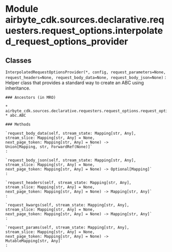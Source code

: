 Module airbyte_cdk.sources.declarative.requesters.request_options.interpolated_request_options_provider
=======================================================================================================

Classes
-------

`InterpolatedRequestOptionsProvider(*, config, request_parameters=None, request_headers=None, request_body_data=None, request_body_json=None)`
:   Helper class that provides a standard way to create an ABC using
    inheritance.

    ### Ancestors (in MRO)

    * airbyte_cdk.sources.declarative.requesters.request_options.request_options_provider.RequestOptionsProvider
    * abc.ABC

    ### Methods

    `request_body_data(self, stream_state: Mapping[str, Any], stream_slice: Mapping[str, Any] = None, next_page_token: Mapping[str, Any] = None) ‑> Union[Mapping, str, ForwardRef(None)]`
    :

    `request_body_json(self, stream_state: Mapping[str, Any], stream_slice: Mapping[str, Any] = None, next_page_token: Mapping[str, Any] = None) ‑> Optional[Mapping]`
    :

    `request_headers(self, stream_state: Mapping[str, Any], stream_slice: Mapping[str, Any] = None, next_page_token: Mapping[str, Any] = None) ‑> Mapping[str, Any]`
    :

    `request_kwargs(self, stream_state: Mapping[str, Any], stream_slice: Mapping[str, Any] = None, next_page_token: Mapping[str, Any] = None) ‑> Mapping[str, Any]`
    :

    `request_params(self, stream_state: Mapping[str, Any], stream_slice: Mapping[str, Any] = None, next_page_token: Mapping[str, Any] = None) ‑> MutableMapping[str, Any]`
    :
